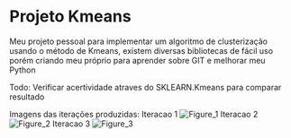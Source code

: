 # Projeto Kmeans

Meu projeto pessoal para implementar um algoritmo de clusterização usando o método de Kmeans,
existem diversas bibliotecas de fácil uso porém criando meu próprio para aprender sobre GIT e melhorar
meu Python

Todo: Verificar acertividade atraves do SKLEARN.Kmeans para comparar resultado 

Imagens das iterações produzidas:
Iteracao 1
![Figure_1](https://user-images.githubusercontent.com/37700851/117362314-7ae12b00-ae91-11eb-8fb0-e4bba697871d.png)
Iteracao 2
![Figure_2](https://user-images.githubusercontent.com/37700851/117362345-83d1fc80-ae91-11eb-9ba9-22852ecaf067.png)
Iteracao 3
![Figure_3](https://user-images.githubusercontent.com/37700851/117362371-8d5b6480-ae91-11eb-9dff-e7f9ae3bdeff.png)

